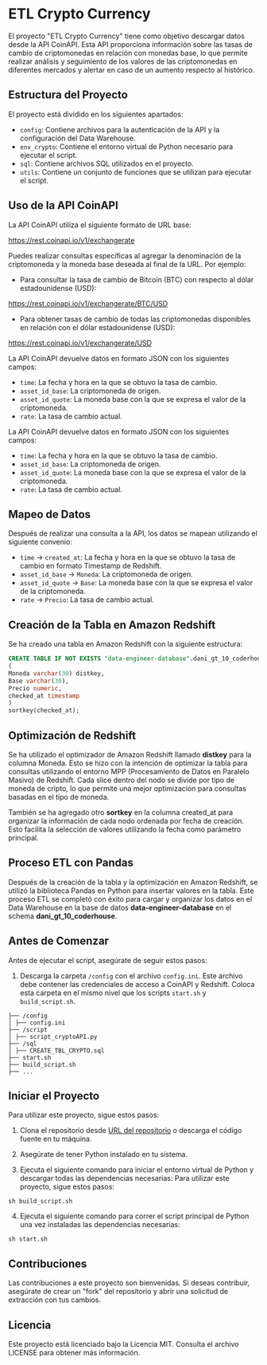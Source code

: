 # ETL Crypto Currency

El proyecto "ETL Crypto Currency" tiene como objetivo descargar datos desde la API CoinAPI. Esta API proporciona información sobre las tasas de cambio de criptomonedas en relación con monedas base, lo que permite realizar análisis y seguimiento de los valores de las criptomonedas en diferentes mercados y alertar en caso de un aumento respecto al histórico.

## Estructura del Proyecto

El proyecto está dividido en los siguientes apartados:

- `config`: Contiene archivos para la autenticación de la API y la configuración del Data Warehouse.
- `env_crypto`: Contiene el entorno virtual de Python necesario para ejecutar el script.
- `sql`: Contiene archivos SQL utilizados en el proyecto.
- `utils`: Contiene un conjunto de funciones que se utilizan para ejecutar el script.

## Uso de la API CoinAPI

La API CoinAPI utiliza el siguiente formato de URL base:

https://rest.coinapi.io/v1/exchangerate

Puedes realizar consultas específicas al agregar la denominación de la criptomoneda y la moneda base deseada al final de la URL. Por ejemplo:

- Para consultar la tasa de cambio de Bitcoin (BTC) con respecto al dólar estadounidense (USD):

https://rest.coinapi.io/v1/exchangerate/BTC/USD


- Para obtener tasas de cambio de todas las criptomonedas disponibles en relación con el dólar estadounidense (USD):

https://rest.coinapi.io/v1/exchangerate/USD


La API CoinAPI devuelve datos en formato JSON con los siguientes campos:

- `time`: La fecha y hora en la que se obtuvo la tasa de cambio.
- `asset_id_base`: La criptomoneda de origen.
- `asset_id_quote`: La moneda base con la que se expresa el valor de la criptomoneda.
- `rate`: La tasa de cambio actual.



La API CoinAPI devuelve datos en formato JSON con los siguientes campos:

- `time`: La fecha y hora en la que se obtuvo la tasa de cambio.
- `asset_id_base`: La criptomoneda de origen.
- `asset_id_quote`: La moneda base con la que se expresa el valor de la criptomoneda.
- `rate`: La tasa de cambio actual.

## Mapeo de Datos

Después de realizar una consulta a la API, los datos se mapean utilizando el siguiente convenio:

- `time` -> `created_at`: La fecha y hora en la que se obtuvo la tasa de cambio en formato Timestamp de Redshift.
- `asset_id_base` -> `Moneda`: La criptomoneda de origen.
- `asset_id_quote` -> `Base`: La moneda base con la que se expresa el valor de la criptomoneda.
- `rate` -> `Precio`: La tasa de cambio actual.

## Creación de la Tabla en Amazon Redshift

Se ha creado una tabla en Amazon Redshift con la siguiente estructura:

```sql
CREATE TABLE IF NOT EXISTS "data-engineer-database".dani_gt_10_coderhouse.crypto
(
Moneda varchar(30) distkey,
Base varchar(30),
Precio numeric,
checked_at timestamp
)
sortkey(checked_at);
```
## Optimización de Redshift
Se ha utilizado el optimizador de Amazon Redshift llamado **distkey** para la columna Moneda. Esto se hizo con la intención de optimizar la tabla para consultas utilizando el entorno MPP (Procesamiento de Datos en Paralelo Masivo) de Redshift. Cada slice dentro del nodo se divide por tipo de moneda de cripto, lo que permite una mejor optimización para consultas basadas en el tipo de moneda.

También se ha agregado otro **sortkey** en la columna created_at para organizar la información de cada nodo ordenada por fecha de creación. Esto facilita la selección de valores utilizando la fecha como parámetro principal.

## Proceso ETL con Pandas
Después de la creación de la tabla y la optimización en Amazon Redshift, se utilizó la biblioteca Pandas en Python para insertar valores en la tabla. Este proceso ETL se completó con éxito para cargar y organizar los datos en el Data Warehouse en la base de datos **data-engineer-database** en el schema **dani_gt_10_coderhouse**.

## Antes de Comenzar

Antes de ejecutar el script, asegúrate de seguir estos pasos:

1. Descarga la carpeta `/config` con el archivo `config.ini`. Este archivo debe contener las credenciales de acceso a CoinAPI y Redshift. Coloca esta carpeta en el mismo nivel que los scripts `start.sh` y `build_script.sh`.
```
├── /config
│ ├── config.ini
├── /script
│ ├── script_cryptoAPI.py
├── /sql
│ ├── CREATE_TBL_CRYPTO.sql
├── start.sh
├── build_script.sh
├── ...
```
## Iniciar el Proyecto
Para utilizar este proyecto, sigue estos pasos:
1. Clona el repositorio desde [URL del repositorio](https://github.com/VictorVelasc0/Crypto_ETL) o descarga el código fuente en tu máquina.

2. Asegúrate de tener Python instalado en tu sistema.

3. Ejecuta el siguiente comando para iniciar el entorno virtual de Python y descargar todas las dependencias necesarias:
Para utilizar este proyecto, sigue estos pasos:
```
sh build_script.sh
```
4. Ejecuta el siguiente comando para correr el script principal de Python una vez instaladas las dependencias necesarias:
```
sh start.sh
```
## Contribuciones
Las contribuciones a este proyecto son bienvenidas. Si deseas contribuir, asegúrate de crear un "fork" del repositorio y abrir una solicitud de extracción con tus cambios.

## Licencia
Este proyecto está licenciado bajo la Licencia MIT. Consulta el archivo LICENSE para obtener más información.


